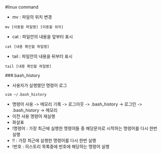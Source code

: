 #linux command

- mv : 파일의 위치 변경
````
mv [이동할 파일명] [이동할 위치]
````
- cat : 파일안의 내용을 앞부터 표시
````
cat [내용 확인할 파일명]
````
- tail : 파일안의 내용을 뒤부터 표시
````
tail [내용 확인할 파일명]
````
###.bash_history
- 사용자가 실행했던 명령어 로그
````
vim ~/.bash_history
````
- 명령어 사용 -> 메모리 기록 -> 로그아웃 -> .bash_history -> 로그인 -> .bash_history -> 메모리
- 이전 사용 명령어 재실행
 - 화살표
 - !명령어 : 가장 최근에 실행한 명령어들 중 해당문자로 시작하는 명령어를 다시 한번 실행
 - !! : 가장 최근에 실행한 명령어를 다시 한번 실행
 - !번호 : 히스토리 목록중에 번호에 해당하는 명령어 실행